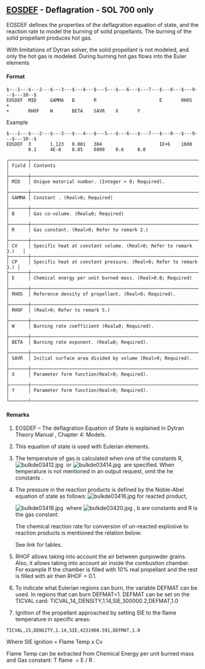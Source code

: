 ## [EOSDEF](https://nexus.hexagon.com/documentationcenter/bundle/MSC_Nastran_2022.4/page/Nastran_Combined_Book/qrg/bulkde/TOC.EOSDEF.xhtml) - Deflagration - SOL 700 only

EOSDEF defines the properties of the deflagration equation of state, and the reaction rate to model the burning of solid propellants. The burning of the solid propellant produces hot gas.

With limitations of Dytran solver, the solid propellant is not modeled, and only the hot gas is modeled. During burning hot gas flows into the Euler elements

#### Format

```nastran
$---1---$---2---$---3---$---4---$---5---$---6---$---7---$---8---$---9---$---10--$
EOSDEF  MID     GAMMA   B       R                       E       RHOS    +       
+       RHOF    W       BETA    SAVR    X       Y                               
```

Example 

```nastran
$---1---$---2---$---3---$---4---$---5---$---6---$---7---$---8---$---9---$---10--$
EOSDEF  3       1.123   0.001   304                     IE+6    1600            
        0.1     4E-8    0.85    6000    0.6     0.0                             
```

```text
┌───────┬──────────────────────────────────────────────────────────────────┐
│ Field │ Contents                                                         │
├───────┼──────────────────────────────────────────────────────────────────┤
│ MID   │ Unique material number. (Integer > 0; Required).                 │
├───────┼──────────────────────────────────────────────────────────────────┤
│ GAMMA │ Constant . (Real>0; Required)                                    │
├───────┼──────────────────────────────────────────────────────────────────┤
│ B     │ Gas co-volume. (Real≥0; Required)                                │
├───────┼──────────────────────────────────────────────────────────────────┤
│ R     │ Gas constant. (Real>0; Refer to remark 2.)                       │
├───────┼──────────────────────────────────────────────────────────────────┤
│ CV    │ Specific heat at constant volume. (Real>0; Refer to remark 3.)   │
├───────┼──────────────────────────────────────────────────────────────────┤
│ CP    │ Specific heat at constant pressure. (Real>0; Refer to remark 3.) │
├───────┼──────────────────────────────────────────────────────────────────┤
│ E     │ Chemical energy per unit burned mass. (Real>0.0; Required)       │
├───────┼──────────────────────────────────────────────────────────────────┤
│ RHOS  │ Reference density of propellant. (Real>0; Required).             │
├───────┼──────────────────────────────────────────────────────────────────┤
│ RHOF  │ (Real>0; Refer to remark 5.)                                     │
├───────┼──────────────────────────────────────────────────────────────────┤
│ W     │ Burning rate coefficient (Real≥0; Required).                     │
├───────┼──────────────────────────────────────────────────────────────────┤
│ BETA  │ Burning rate exponent. (Real≥0; Required).                       │
├───────┼──────────────────────────────────────────────────────────────────┤
│ SAVR  │ Initial surface area divided by volume (Real>0; Required).       │
├───────┼──────────────────────────────────────────────────────────────────┤
│ X     │ Parameter form function(Real>0; Required).                       │
├───────┼──────────────────────────────────────────────────────────────────┤
│ Y     │ Parameter form function(Real>0; Required).                       │
└───────┴──────────────────────────────────────────────────────────────────┘
```

#### Remarks

1. EOSDEF – The deflagration Equation of State is explained in  Dytran Theory Manual , Chapter 4: Models.
2. This equation of state is used with Eulerian elements.
3. The temperature of gas is calculated when one of the constants R,  ![bulkde03412.jpg](https://help-be.hexagonmi.com/bundle/MSC_Nastran_2022.4/page/Nastran_Combined_Book/qrg/bulkde/../../../assets/bulkde03412.jpg?_LANG=enus)  or  ![bulkde03414.jpg](https://help-be.hexagonmi.com/bundle/MSC_Nastran_2022.4/page/Nastran_Combined_Book/qrg/bulkde/../../../assets/bulkde03414.jpg?_LANG=enus)  are specified. When temperature is not mentioned in an output request, omit the he constants .
4. The pressure in the reaction products is defined by the Noble-Abel equation of state as follows:  ![bulkde03416.jpg](https://help-be.hexagonmi.com/bundle/MSC_Nastran_2022.4/page/Nastran_Combined_Book/qrg/bulkde/../../../assets/bulkde03416.jpg?_LANG=enus)  for reacted product,

     ![bulkde03418.jpg](https://help-be.hexagonmi.com/bundle/MSC_Nastran_2022.4/page/Nastran_Combined_Book/qrg/bulkde/../../../assets/bulkde03418.jpg?_LANG=enus)  where  ![bulkde03420.jpg](https://help-be.hexagonmi.com/bundle/MSC_Nastran_2022.4/page/Nastran_Combined_Book/qrg/bulkde/../../../assets/bulkde03420.jpg?_LANG=enus) ,  b  are constants and  R  is the gas constant.

     The chemical reaction rate for conversion of un-reacted explosive to reaction products is mentioned the relation below:

     See link for tables.

5. RHOF allows taking into account the air between gunpowder grains. Also, it allows taking into account air inside the combustion chamber. For example If the chamber is filled with 10% real propellant and the rest is filled with air then RHOF = 0.1.
6. To indicate what Eulerian regions can burn, the variable DEFMAT can be used. In regions that can burn DEFMAT=1. DEFMAT can be set on the TICVAL card:  TICVAL,14,,DENSITY,1.14,SIE,300000.2,DEFMAT,1.0
7. Ignition of the propellant approached by setting SIE to the flame temperature in specific areas:

```nastran
TICVAL,15,DENSITY,1.14,SIE,4231908.591,DEFMAT,1.0
```

Where SIE ignition  = Flame Temp x Cv

Flame Temp can be extracted from Chemical Energy per unit burned mass and Gas constant: T flame  = E / R .
